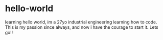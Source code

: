 # hello-world
learning
hello world, im a 27yo industrial engineering learning how to code. This is my passion since always, and now i have the courage to start it. Lets go!!
